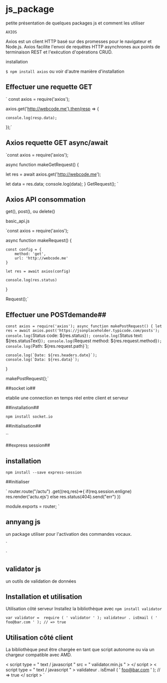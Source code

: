 # js_package
petite présentation de quelques packages js et comment les utiliser


`AXIOS`

Axios est un client HTTP basé sur des promesses pour le navigateur et Node.js. Axios facilite l'envoi de requêtes HTTP asynchrones aux points de terminaison REST et l'exécution d'opérations CRUD.

installation

`$ npm install axios` ou voir d'autre manière d'installation

## Effectuer une requette GET ##

` const axios = require('axios');

axios.get('http://webcode.me').then(resp => {

    console.log(resp.data);
});`
  
    
    

  ## Axios requette GET async/await ##

`const axios = require('axios');

async function makeGetRequest() {
  
  let res = await axios.get('http://webcode.me');

  let data = res.data;
  console.log(data);
}
GetRequest(); `  
  
  
 ## Axios  API consommation ##
 get(), post(), ou  delete() 

basic_api.js

`const axios = require('axios');

async function makeRequest() {

    const config = {
        method: 'get',
        url: 'http://webcode.me'
    }

    let res = await axios(config)

    console.log(res.status)
}

Request();`  
  
  
## Effectuer une POSTdemande##
 
 `const axios = require('axios');
async function makePostRequest() {
    let res = await axios.post('https://jsonplaceholder.typicode.com/posts');
    console.log(`Status code: ${res.status}`);
    console.log(`Status text: ${res.statusText}`);
    console.log(`Request method: ${res.request.method}`);
    console.log(`Path: ${res.request.path}`);

    console.log(`Date: ${res.headers.date}`);
    console.log(`Data: ${res.data}`);
}

makePostRequest();`
  
  
  
  ##socket io##
  
  etablie une connection en temps réel entre client et serveur
  
  
 ##installation##
 
 ` npm install socket.io `
 
 ##initialisation##
 
 `<script> 
  let socket = io();
  socket.emit('message');
  socket.on('message,(data)=>{
  console.log(data);
  });
  
 
 </script>`
 
 
 ##express session##
 
 ## installation 
 
 `npm install --save express-session `
 
 ##initialiser 
 
 `  router.route("/actu")
   .get((req,res)=>{
       if(req.session.enligne)
            res.render('actu.ejs')
        else
            res.status(404).send("err")
     })
      
module.exports = router; `
 
  ## annyang js 
  
  un package utiliser pour l'activation des commandes vocaux.
  
  ` <script src="//cdnjs.cloudflare.com/ajax/libs/annyang/2.6.1/annyang.min.js"></script>
<script>
if (annyang) {
  // Let's define a command.
  var commands = {
    'hello': function() { alert('Hello world!'); }
  };

  // Add our commands to annyang
  annyang.addCommands(commands);

  // Start listening.
  annyang.start();
}
</script> ` 


## validator js
   un outils de validation de données
## Installation et utilisation
Utilisation côté serveur
Installez la bibliothèque avec `npm install validator`

` var validator =  require ( ' validator ' ); validateur . isEmail ( ' foo@bar.com ' ); // => true  `  

## Utilisation côté client
La bibliothèque peut être chargée en tant que script autonome ou via un chargeur compatible avec AMD.

< script  type = " text / javascript "  src = " validator.min.js " > </ script > 
< script  type = " text / javascript " >
  validateur . isEmail ( ' foo@bar.com ' ); // => true
</ script > `
